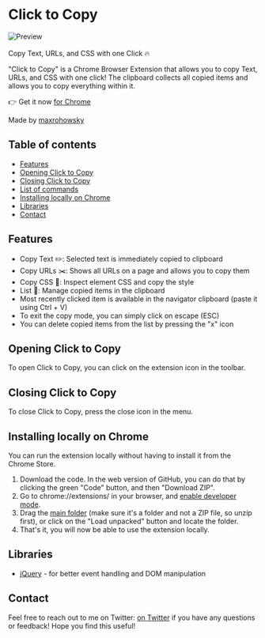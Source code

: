# Click to Copy

![Preview](preview.gif)
<br>
<br>
Copy Text, URLs, and CSS with one Click 🔥

"Click to Copy" is a Chrome Browser Extension that allows you to copy Text, URLs, and CSS with one click!
The clipboard collects all copied items and allows you to copy everything within it.

👉 Get it now [for Chrome](https://chromewebstore.google.com/detail/click-to-copy/fonpjogfddpklefillfepifbcikebelh)

Made by [maxrohowsky](https://twitter.com/maxrohowsky)

## Table of contents

- [Features](#features)
- [Opening Click to Copy](#opening-click-to-copy)
- [Closing Click to Copy](#closing-click-to-copy)
- [List of commands](#list-of-commands)
- [Installing locally on Chrome](#installing-on-chrome)
- [Libraries](#libraries-used)
- [Contact](#contact)

## Features

- Copy Text ✏️: Selected text is immediately copied to clipboard
- Copy URLs ✂️: Shows all URLs on a page and allows you to copy them
- Copy CSS 🔎: Inspect element CSS and copy the style
- List 👀: Manage copied items in the clipboard
- Most recently clicked item is available in the navigator clipboard (paste it using Ctrl + V)
- To exit the copy mode, you can simply click on escape (ESC)
- You can delete copied items from the list by pressing the "x" icon

## Opening Click to Copy

To open Click to Copy, you can click on the extension icon in the toolbar.

## Closing Click to Copy

To close Click to Copy, press the close icon in the menu.

## Installing locally on Chrome
You can run the extension locally without having to install it from the Chrome Store.

1. Download the code. In the web version of GitHub, you can do that by clicking the green "Code" button, and then "Download ZIP".
2. Go to chrome://extensions/ in your browser, and [enable developer mode](https://developer.chrome.com/docs/extensions/mv2/faq/#:~:text=You%20can%20start%20by%20turning,a%20packaged%20extension%2C%20and%20more.).
3. Drag the [main folder](https://github.com/maxrohowsky/click-to-copy/tree/master/main) (make sure it's a folder and not a ZIP file, so unzip first), or click on the "Load unpacked" button and locate the folder.
4. That's it, you will now be able to use the extension locally.

## Libraries

- [jQuery](https://jquery.com/) - for better event handling and DOM manipulation

## Contact

Feel free to reach out to me on Twitter: [on Twitter](https://twitter.com/maxrohowsky) if you have any questions or feedback! Hope you find this useful!
